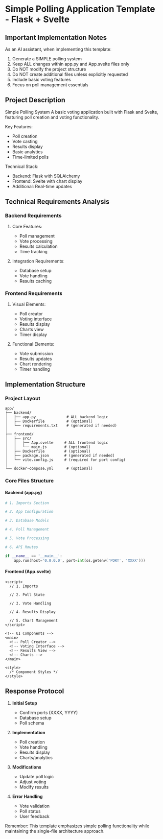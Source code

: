 # Simple Polling Application Template - Flask + Svelte

## Important Implementation Notes

As an AI assistant, when implementing this template:
1. Generate a SIMPLE polling system
2. Keep ALL changes within app.py and App.svelte files only
3. Do NOT modify the project structure
4. Do NOT create additional files unless explicitly requested
5. Include basic voting features
6. Focus on poll management essentials

## Project Description

Simple Polling System
A basic voting application built with Flask and Svelte, featuring poll creation and voting functionality.

Key Features:
- Poll creation
- Vote casting
- Results display
- Basic analytics
- Time-limited polls

Technical Stack:
- Backend: Flask with SQLAlchemy
- Frontend: Svelte with chart display
- Additional: Real-time updates

## Technical Requirements Analysis

### Backend Requirements
1. Core Features:
   - Poll management
   - Vote processing 
   - Results calculation
   - Time tracking

2. Integration Requirements:
   - Database setup
   - Vote handling
   - Results caching

### Frontend Requirements
1. Visual Elements:
   - Poll creator
   - Voting interface
   - Results display
   - Charts view
   - Timer display

2. Functional Elements:
   - Vote submission
   - Results updates
   - Chart rendering
   - Timer handling

## Implementation Structure

### Project Layout
```plaintext
app/
├── backend/
│   ├── app.py              # ALL backend logic
│   ├── Dockerfile          # (optional)
│   └── requirements.txt    # (generated if needed)
│
├── frontend/
│   ├── src/
│   │   ├── App.svelte     # ALL frontend logic
│   │   └── main.js        # (optional)
│   ├── Dockerfile         # (optional)
│   ├── package.json       # (generated if needed)
│   └── vite.config.js     # (required for port config)
│
└── docker-compose.yml      # (optional)
```

### Core Files Structure

#### Backend (app.py)
```python
# 1. Imports Section

# 2. App Configuration

# 3. Database Models

# 4. Poll Management

# 5. Vote Processing

# 6. API Routes

if __name__ == '__main__':
    app.run(host='0.0.0.0', port=int(os.getenv('PORT', 'XXXX')))
```

#### Frontend (App.svelte)
```svelte
<script>
  // 1. Imports

  // 2. Poll State

  // 3. Vote Handling

  // 4. Results Display

  // 5. Chart Management
</script>

<!-- UI Components -->
<main>
  <!-- Poll Creator -->
  <!-- Voting Interface -->
  <!-- Results View -->
  <!-- Charts -->
</main>

<style>
  /* Component Styles */
</style>
```

## Response Protocol

1. **Initial Setup**
   - Confirm ports (XXXX, YYYY)
   - Database setup
   - Poll schema

2. **Implementation**
   - Poll creation
   - Vote handling
   - Results display
   - Charts/analytics

3. **Modifications**
   - Update poll logic
   - Adjust voting
   - Modify results

4. **Error Handling**
   - Vote validation
   - Poll status
   - User feedback

Remember: This template emphasizes simple polling functionality while maintaining the single-file architecture approach.